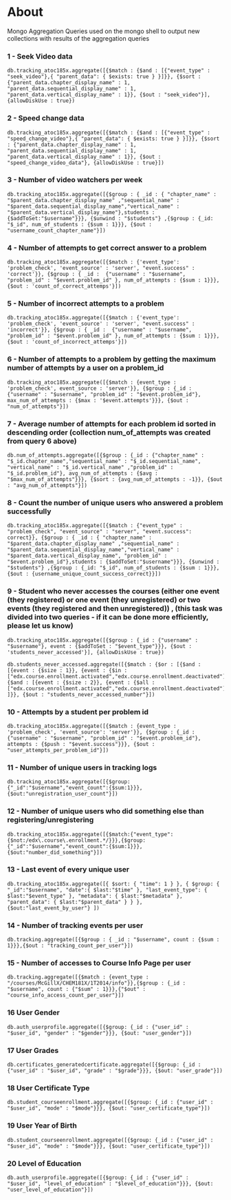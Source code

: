 # About
Mongo Aggregation Queries used on the mongo shell to output new collections with results of the aggregation queries

### 1 - Seek Video data
    db.tracking_atoc185x.aggregate([{$match : {$and : [{"event_type" : "seek_video"},{ "parent_data": { $exists: true } }]}}, {$sort : {"parent_data.chapter_display_name" : 1, "parent_data.sequential_display_name" : 1, "parent_data.vertical_display_name" : 1}}, {$out : "seek_video"}], {allowDiskUse : true})

### 2 - Speed change data
    db.tracking_atoc185x.aggregate([{$match : {$and : [{"event_type" : "speed_change_video"},{ "parent_data": { $exists: true } }]}}, {$sort : {"parent_data.chapter_display_name" : 1, "parent_data.sequential_display_name" : 1, "parent_data.vertical_display_name" : 1}}, {$out : "speed_change_video_data"}, {allowDiskUse : true}])

### 3 - Number of video watchers per week
    db.tracking_atoc185x.aggregate([{$group : { _id : { "chapter_name" : "$parent_data.chapter_display_name" ,"sequential_name" : "$parent_data.sequential_display_name","vertical_name" : "$parent_data.vertical_display_name"},students : {$addToSet:"$username"}}}, {$unwind : "$students"} ,{$group : {_id: "$_id", num_of_students : {$sum : 1}}}, {$out : "username_count_chapter_name"}])

### 4 - Number of attempts to get correct answer to a problem
    db.tracking_atoc185x.aggregate([{$match : {'event_type': 'problem_check', 'event_source' : 'server', "event.success" : 'correct'}}, {$group : { _id :  {"username" : "$username", "problem_id" : "$event.problem_id" }, num_of_attempts : {$sum : 1}}}, {$out : 'count_of_correct_attemps'}]) 

### 5 - Number of incorrect attempts to a problem
    db.tracking_atoc185x.aggregate([{$match : {'event_type': 'problem_check', 'event_source' : 'server', "event.success" : 'incorrect'}}, {$group : { _id :  {"username" : "$username", "problem_id" : "$event.problem_id" }, num_of_attempts : {$sum : 1}}}, {$out : 'count_of_incorrect_attemps'}])

### 6 - Number of attempts to a problem by getting the maximum number of attempts by a user on a problem_id
    db.tracking_atoc185x.aggregate([{$match : {event_type : 'problem_check', event_source : 'server'}}, {$group : {_id : {"username" : "$username", "problem_id" : "$event.problem_id"}, max_num_of_attempts : {$max : '$event.attempts'}}}, {$out : "num_of_attempts"}])

### 7 - Average number of attempts for each problem id sorted in descending order (collection num_of_attempts was created from query 6 above)
    db.num_of_attempts.aggregate([{$group : {_id : {"chapter_name" : "$_id.chapter_name","sequential_name" : "$_id.sequential_name", "vertical_name" : "$_id.vertical_name" ,"problem_id" : "$_id.problem_id"}, avg_num_of_attempts : {$avg : "$max_num_of_attempts"}}}, {$sort : {avg_num_of_attempts : -1}}, {$out : "avg_num_of_attempts"}])

### 8 - Count the number of unique users who answered a problem successfully
    db.tracking_atoc185x.aggregate([{$match : {"event_type" : "problem_check", "event_source" : "server", "event.success": correct}}, {$group : { _id : { "chapter_name" : "$parent_data.chapter_display_name" ,"sequential_name" : "$parent_data.sequential_display_name","vertical_name" : "$parent_data.vertical_display_name", "problem_id" : "$event.problem_id"},students : {$addToSet:"$username"}}}, {$unwind : "$students"} ,{$group : {_id: "$_id", num_of_students : {$sum : 1}}}, {$out : {username_unique_count_success_correct}}])

### 9 - Student who never accesses the courses (either one event (they registered) or one event (they unregistered) or two events (they registered and then unregistered)) , (this task was divided into two queries - if it can be done more efficiently, please let us know)
    db.tracking_atoc185x.aggregate([{$group : {_id : {"username" : "$username"}, event : {$addToSet : "$event_type"}}}, {$out : 'students_never_accessed'}], {allowDiskUse : true})

    db.students_never_accessed.aggregate([{$match : {$or : [{$and : [{event : {$size : 1}}, {event : {$in : ["edx.course.enrollment.activated","edx.course.enrollment.deactivated"]}}]},{$and : [{event : {$size : 2}}, {event : {$all : ["edx.course.enrollment.activated","edx.course.enrollment.deactivated"]}}]} ]}}, {$out : "students_never_accessed_number"}])

### 10 - Attempts by a student per problem id
    db.tracking_atoc185x.aggregate([{$match : {event_type : 'problem_check', 'event_source': 'server'}}, {$group : {_id : {"username" : "$username", "problem_id" : "$event.problem_id"}, attempts : {$push : "$event.success"}}}, {$out : "user_attempts_per_problem_id"}])
    
### 11 - Number of unique users in tracking logs
    db.tracking_atoc185x.aggregate([{$group:{"_id":"$username","event_count":{$sum:1}}},{$out:"unregistration_user_count"}])

### 12 - Number of unique users who did something else than registering/unregistering
    db.tracking_atoc185x.aggregate([{$match:{"event_type":{$not:/edx\.course\.enrollment.*/}}},{$group:{"_id":"$username","event_count":{$sum:1}}},{$out:"number_did_something"}])

### 13 - Last event of every unique user
    db.tracking_atoc185x.aggregate([{ $sort: { "time": 1 } }, { $group: { "_id":"$username", "date":{ $last:"$time" }, "last_event_type": { $last:"$event_type" }, "metadata": { $last:"$metadata" }, "parent_data": { $last:"$parent_data" } } }, {$out:"last_event_by_user"} ])

### 14 - Number of tracking events per user
    db.tracking.aggregate([{$group : { _id : "$username", count : {$sum : 1}}},{$out : "tracking_count_per_user"}])

### 15 - Number of accesses to Course Info Page per user
    db.tracking.aggregate([{$match : {event_type : "/courses/McGillX/CHEM181X/1T2014/info"}},{$group : {_id :     "$username", count : {"$sum" : 1}}},{"$out" : "course_info_access_count_per_user"}])

### 16 User Gender
    db.auth_userprofile.aggregate([{$group: {_id : {"user_id" : "$user_id", "gender" : "$gender"}}}, {$out: "user_gender"}])

### 17 User Grades
    db.certificates_generatedcertificate.aggregate([{$group: {_id : {"user_id" : "$user_id", "grade" : "$grade"}}}, {$out: "user_grade"}])

### 18 User Certificate Type
    db.student_courseenrollment.aggregate([{$group: {_id : {"user_id" : "$user_id", "mode" : "$mode"}}}, {$out: "user_certificate_type"}])

### 19 User Year of Birth
    db.student_courseenrollment.aggregate([{$group: {_id : {"user_id" : "$user_id", "mode" : "$mode"}}}, {$out: "user_certificate_type"}])

### 20 Level of Education
    db.auth_userprofile.aggregate([{$group: {_id : {"user_id" : "$user_id", "level_of_education" : "$level_of_education"}}}, {$out: "user_level_of_education"}])
